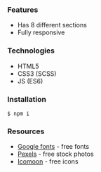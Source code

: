 
### Features
- Has 8 different sections
- Fully responsive

### Technologies
- HTML5
- CSS3 (SCSS)
- JS (ES6)

### Installation
`$ npm i`

### Resources
- [Google fonts](https://fonts.google.com/ "Google fonts") - free fonts
- [Pexels](https://www.pexels.com "Pexels") - free stock photos
- [Icomoon](https://icomoon.io/ "Icomoon") - free icons
